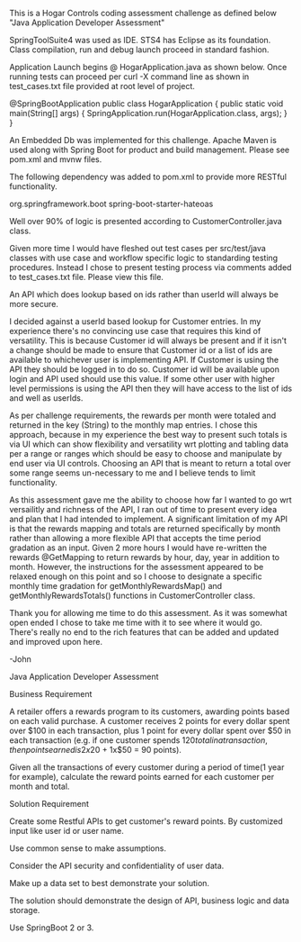 This is a Hogar Controls coding assessment challenge as defined below "Java Application Developer Assessment"

SpringToolSuite4 was used as IDE. STS4 has Eclipse as its foundation. Class compilation, run and debug launch proceed in standard fashion.

Application Launch begins @ HogarApplication.java as shown below. Once running tests can proceed per curl -X command line as shown in test_cases.txt file provided at root level of project.

@SpringBootApplication
public class HogarApplication {
	public static void main(String[] args) {
		SpringApplication.run(HogarApplication.class, args);
	}
}

An Embedded Db was implemented for this challenge. Apache Maven is used along with Spring Boot for product and build management. Please see pom.xml and mvnw files. 

The following dependency was added to pom.xml to provide more RESTful functionality.

<dependency>
	<groupId>org.springframework.boot</groupId>
	<artifactId>spring-boot-starter-hateoas</artifactId>
</dependency>


Well over 90% of logic is presented according to CustomerController.java class.

Given more time I would have fleshed out test cases per src/test/java classes with use case and workflow specific logic to standarding testing procedures. Instead I chose to present testing process via comments added to test_cases.txt file. Please view this file.

An API which does lookup based on ids rather than userId will always be more secure.

I decided against a userId based lookup for Customer entries. In my experience there's no convincing use case that requires this kind of versatility. This is because Customer id will always be present and if it isn't a change should be made to ensure that Customer id or a list of ids are available to whichever user is implementing API. If Customer is using the API they should be logged in to do so. Customer id will be available upon login and API used should use this value. If some other user with higher level permissions is using the API then they will have access to the list of ids and well as userIds.

As per challenge requirements, the rewards per month were totaled and returned in the key (String) to the monthly map entries. I chose this approach, because in my experience the best way to present such totals is via UI which can show flexibility and versatility wrt plotting and tabling data per a range or ranges which should be easy to choose and manipulate by end user via UI controls. Choosing an API that is meant to return a total over some range seems un-necessary to me and I believe tends to limit functionality.

As this assessment gave me the ability to choose how far I wanted to go wrt versailitly and richness of the API, I ran out of time to present every idea and plan that I had intended to implement. A significant limitation of my API is that the rewards mapping and totals are returned specifically by month rather than allowing a more flexible API that accepts the time period gradation as an input. Given 2 more hours I would have re-written the rewards @GetMapping to return rewards by hour, day, year in addition to month. However, the instructions for the assessment appeared to be relaxed enough on this point and so I choose to designate a specific monthly time gradation for getMonthlyRewardsMap() and getMonthlyRewardsTotals() functions in CustomerController class.

Thank you for allowing me time to do this assessment. As it was somewhat open ended I chose to take me time with it to see where it would go. There's really no end to the rich features that can be added and updated and improved upon here.

-John




Java Application Developer Assessment

Business Requirement

A retailer offers a rewards program to its customers, awarding points based on each valid purchase. A customer receives 2 points for every dollar spent over $100 in each transaction, plus 1 point for every dollar spent over $50 in each transaction (e.g. if one customer spends $120 total in a transaction, then points earned is 2x$20 + 1x$50 = 90 points).

Given all the transactions of every customer during a period of time(1 year for example), calculate the reward points earned for each customer per month and total.

Solution Requirement

Create some Restful APIs to get customer's reward points. By customized input like user id or user name.

Use common sense to make assumptions.

Consider the API security and confidentiality of user data.

Make up a data set to best demonstrate your solution.

The solution should demonstrate the design of API, business logic and data storage.

Use SpringBoot 2 or 3.
